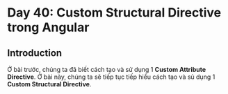 # Day 40: Custom Structural Directive trong Angular

## Introduction

Ở bài trước, chúng ta đã biết cách tạo và sử dụng 1 **Custom Attribute Directive**. Ở bài này, chúng ta sẽ tiếp tục tiếp hiểu cách tạo và sủ dụng 1 **Custom Structural Directive**.

